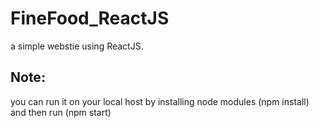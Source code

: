 # FineFood_ReactJS
a simple  webstie using ReactJS.
<h2>Note:</h2>
<p>you can run it on your local host by installing node modules (npm install) and then run (npm start)</p> 

